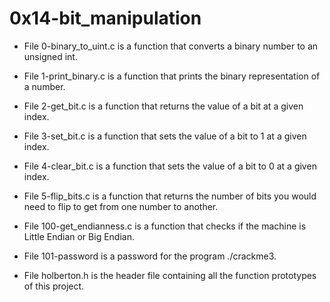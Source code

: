 # 0x14-bit_manipulation

- File 0-binary_to_uint.c is a function that converts a binary number to an unsigned int.

- File 1-print_binary.c is a function that prints the binary representation of a number.

- File 2-get_bit.c is a function that returns the value of a bit at a given index.

- File 3-set_bit.c is a function that sets the value of a bit to 1 at a given index.

- File 4-clear_bit.c is a function that sets the value of a bit to 0 at a given index.

- File 5-flip_bits.c is a function that returns the number of bits you would need to flip to get from one number to another.

- File 100-get_endianness.c is a function that checks if the machine is Little Endian or Big Endian.

- File 101-password is a password for the program ./crackme3.

- File holberton.h is the header file containing all the function prototypes of this project.
